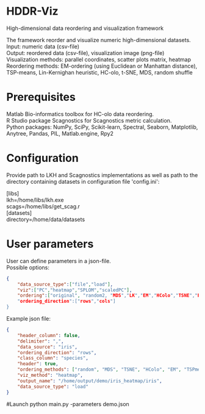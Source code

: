 # HDDR-Viz
High-dimensional data reordering and visualization framework

The framework reorder and visualize numeric high-dimensional datasets. <br />
Input: numeric data (csv-file) <br />
Output: reordered data (csv-file), visualization image (png-file) <br />
Visualization methods: parallel coordinates, scatter plots matrix, heatmap <br />
Reordering methods: EM-ordering (using Euclidean or Manhattan distance), TSP-means, Lin-Kernighan heuristic, HC-olo, t-SNE, MDS, random shuffle

# Prerequisites
Matlab Bio-informatics toolbox for HC-olo data reordering. <br />
R Studio package Scagnostics for Scagnostics metric calculation. <br />
Python packages: NumPy, SciPy, Scikit-learn, Spectral, Seaborn, Matplotlib, Anytree, Pandas, PIL, Matlab.engine, Rpy2

# Configuration
Provide path to LKH and Scagnostics implementations as well as path to the directory containing datasets in configuration file 'config.ini':

[libs] <br />
lkh=/home/libs/lkh.exe <br />
scags=/home/libs/get_scag.r <br />
[datasets] <br />
directory=/home/data/datasets

# User parameters
User can define parameters in a json-file. <br />
Possible options:<br />
```json
{
    "data_source_type":["file","load"], 
    "viz":["PC","heatmap","SPLOM","scaledPC"],
    "ordering":["original", "random2, "MDS","LK","EM","HColo","TSNE","EMmanhattan"],
    "ordering_direction":["rows","cols"]
}
```

Example json file: <br />
```json
{
    "header_column": false, 
    "delimiter": ",", 
    "data_source": "iris", 
    "ordering_direction": "rows",
    "class_column": "species", 
    "header": true, 
    "ordering_methods": ["random", "MDS", "TSNE", "HColo", "EM", "TSPmeans", "LK"], 
    "viz_method": "heatmap", 
    "output_name": "/home/output/demo/iris_heatmap/iris", 
    "data_source_type": "load"
}  
```

#Launch 
python main.py -parameters demo.json
